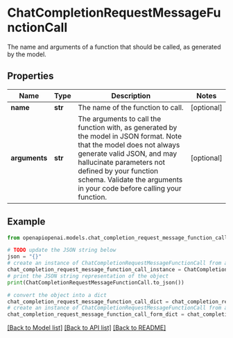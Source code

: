 # ChatCompletionRequestMessageFunctionCall

The name and arguments of a function that should be called, as generated by the model.

## Properties

Name | Type | Description | Notes
------------ | ------------- | ------------- | -------------
**name** | **str** | The name of the function to call. | [optional] 
**arguments** | **str** | The arguments to call the function with, as generated by the model in JSON format. Note that the model does not always generate valid JSON, and may hallucinate parameters not defined by your function schema. Validate the arguments in your code before calling your function. | [optional] 

## Example

```python
from openapiopenai.models.chat_completion_request_message_function_call import ChatCompletionRequestMessageFunctionCall

# TODO update the JSON string below
json = "{}"
# create an instance of ChatCompletionRequestMessageFunctionCall from a JSON string
chat_completion_request_message_function_call_instance = ChatCompletionRequestMessageFunctionCall.from_json(json)
# print the JSON string representation of the object
print(ChatCompletionRequestMessageFunctionCall.to_json())

# convert the object into a dict
chat_completion_request_message_function_call_dict = chat_completion_request_message_function_call_instance.to_dict()
# create an instance of ChatCompletionRequestMessageFunctionCall from a dict
chat_completion_request_message_function_call_form_dict = chat_completion_request_message_function_call.from_dict(chat_completion_request_message_function_call_dict)
```
[[Back to Model list]](../README.md#documentation-for-models) [[Back to API list]](../README.md#documentation-for-api-endpoints) [[Back to README]](../README.md)


